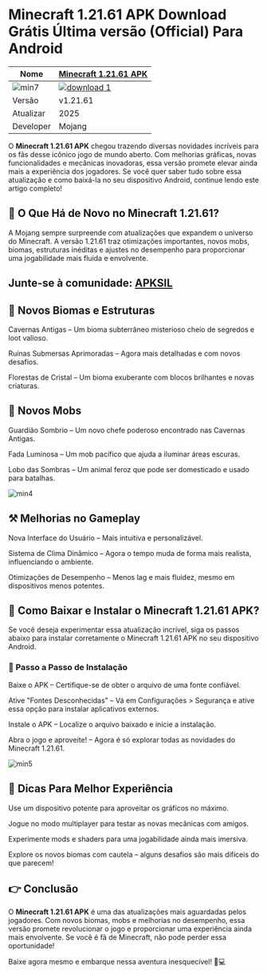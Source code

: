 # Minecraft 1.21.61 APK Download Grátis Última versão (Official) Para Android

| Nome | [Minecraft 1.21.61 APK](https://apksil.com/minecraft-1-21-60-10-apk/) |
|--------------|-------|
| ![min7](https://github.com/user-attachments/assets/b193edf0-8e0b-4613-b492-018318ec7cf4) | <a href="https://apksil.com/minecraft-1-21-60-10-apk/">![download 1](https://github.com/user-attachments/assets/63059ddb-640f-4061-a534-b77f4c7a2039)</a> |
| Versão | v1.21.61 |
| Atualizar | 2025 |
| Developer | Mojang |

O **Minecraft 1.21.61 APK** chegou trazendo diversas novidades incríveis para os fãs desse icônico jogo de mundo aberto. Com melhorias gráficas, novas funcionalidades e mecânicas inovadoras, essa versão promete elevar ainda mais a experiência dos jogadores. Se você quer saber tudo sobre essa atualização e como baixá-la no seu dispositivo Android, continue lendo este artigo completo!

## 🌟 O Que Há de Novo no Minecraft 1.21.61?

A Mojang sempre surpreende com atualizações que expandem o universo do Minecraft. A versão 1.21.61 traz otimizações importantes, novos mobs, biomas, estruturas inéditas e ajustes no desempenho para proporcionar uma jogabilidade mais fluida e envolvente.

## Junte-se à comunidade: [APKSIL](https://t.me/apktsil)

## 🌳 Novos Biomas e Estruturas

Cavernas Antigas – Um bioma subterrâneo misterioso cheio de segredos e loot valioso.

Ruínas Submersas Aprimoradas – Agora mais detalhadas e com novos desafios.

Florestas de Cristal – Um bioma exuberante com blocos brilhantes e novas criaturas.

## 🐾 Novos Mobs

Guardião Sombrio – Um novo chefe poderoso encontrado nas Cavernas Antigas.

Fada Luminosa – Um mob pacífico que ajuda a iluminar áreas escuras.

Lobo das Sombras – Um animal feroz que pode ser domesticado e usado para batalhas.

![min4](https://github.com/user-attachments/assets/33b90019-5f9a-4816-b205-8a961605a6ac)

## ⚒️ Melhorias no Gameplay

Nova Interface do Usuário – Mais intuitiva e personalizável.

Sistema de Clima Dinâmico – Agora o tempo muda de forma mais realista, influenciando o ambiente.

Otimizações de Desempenho – Menos lag e mais fluidez, mesmo em dispositivos menos potentes.

## 🔧 Como Baixar e Instalar o Minecraft 1.21.61 APK?

Se você deseja experimentar essa atualização incrível, siga os passos abaixo para instalar corretamente o Minecraft 1.21.61 APK no seu dispositivo Android.

### 📝 Passo a Passo de Instalação

Baixe o APK – Certifique-se de obter o arquivo de uma fonte confiável.

Ative "Fontes Desconhecidas" – Vá em Configurações > Segurança e ative essa opção para instalar aplicativos externos.

Instale o APK – Localize o arquivo baixado e inicie a instalação.

Abra o jogo e aproveite! – Agora é só explorar todas as novidades do Minecraft 1.21.61.

![min5](https://github.com/user-attachments/assets/19e9d19a-1e67-4b74-8a09-1dfd2fe1c4f7)

## 🚀 Dicas Para Melhor Experiência

Use um dispositivo potente para aproveitar os gráficos no máximo.

Jogue no modo multiplayer para testar as novas mecânicas com amigos.

Experimente mods e shaders para uma jogabilidade ainda mais imersiva.

Explore os novos biomas com cautela – alguns desafios são mais difíceis do que parecem!

## 👉 Conclusão

O **Minecraft 1.21.61 APK** é uma das atualizações mais aguardadas pelos jogadores. Com novos biomas, mobs e melhorias no desempenho, essa versão promete revolucionar o jogo e proporcionar uma experiência ainda mais envolvente. Se você é fã de Minecraft, não pode perder essa oportunidade!

Baixe agora mesmo e embarque nessa aventura inesquecível! 🌲💻
